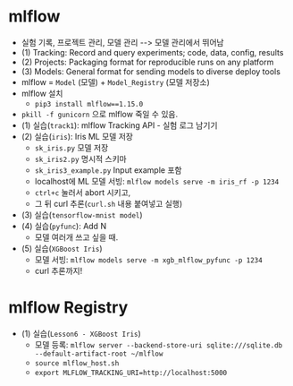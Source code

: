 # mlflow
- 실험 기록, 프로젝트 관리, 모델 관리 --> 모델 관리에서 뛰어남
- (1) Tracking: Record and query experiments; code, data, config, results
- (2) Projects: Packaging format for reproducible runs on any platform
- (3) Models: General format for sending models to diverse deploy tools
- mlflow = `Model` (모델) + `Model_Registry` (모델 저장소)
- mlflow 설치
  - `pip3 install mlflow==1.15.0`
- `pkill -f gunicorn` 으로 mlflow 죽일 수 있음.
- (1) 실습(`track1`): mlflow Tracking API - 실험 로그 남기기
- (2) 실습(`iris`): Iris ML 모델 저장
  - `sk_iris.py` 모델 저장
  - `sk_iris2.py` 명시적 스키마
  - `sk_iris3_example.py` Input example 포함
  - localhost에 ML 모델 서빙: `mlflow models serve -m iris_rf -p 1234`
  - `ctrl+c` 눌러서 abort 시키고, 
  - 그 뒤 curl 추론(`curl.sh` 내용 붙여넣고 실행) 
- (3) 실습(`tensorflow-mnist model`)
- (4) 실습(`pyfunc`): Add N
  - 모델 여러개 쓰고 싶을 때.
- (5) 실습(`XGBoost Iris`)
  - 모델 서빙: `mlflow models serve -m xgb_mlflow_pyfunc -p 1234`
  - curl 추론까지!

# mlflow Registry
- (1) 실습(`Lesson6 - XGBoost Iris`)
  - 모델 등록: `mlflow server --backend-store-uri sqlite:///sqlite.db --default-artifact-root ~/mlflow`
  - `source mlflow_host.sh`
  - `export MLFLOW_TRACKING_URI=http://localhost:5000`